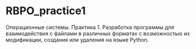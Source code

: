 # RBPO_practice1
Операционные системы. Практика 1. Разработка программы для взаимодействия с файлами в различных форматах с возможностью их модификации, создания или удаления на языке Python.
